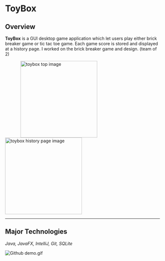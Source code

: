 # ToyBox

## Overview
**ToyBox** is a GUI desktop game application which let users play either brick breaker game or tic tac toe game.
Each game score is stored and displayed at a history page.
I worked on the brick breaker game and design. (team of 2)

<img src="https://github.com/Minamiciccc/ToyBox/blob/media/toybox_top.png" width="250px" alt="toybox top image" hspace="50"><img src="https://github.com/Minamiciccc/ToyBox/blob/media/toybox_history.png" width="250px" alt="toybox history page image">

---



## Major Technologies
_Java, JavaFX, IntelliJ, Git, SQLite_

![Github demo.gif](https://github.com/Minamiciccc/ToyBox/blob/media/toybox_bb.gif)
